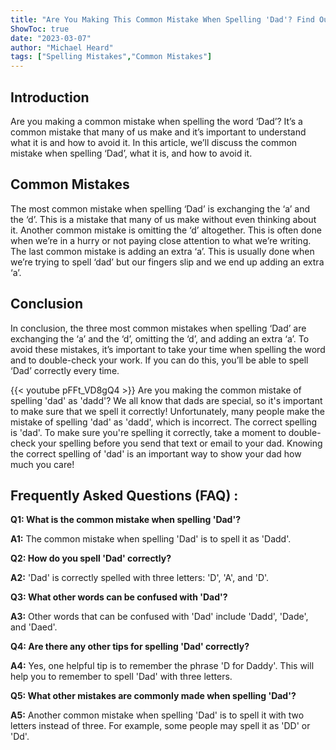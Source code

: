 ```yaml
---
title: "Are You Making This Common Mistake When Spelling 'Dad'? Find Out Now!"
ShowToc: true 
date: "2023-03-07"
author: "Michael Heard" 
tags: ["Spelling Mistakes","Common Mistakes"]
---
```

## Introduction 
Are you making a common mistake when spelling the word ‘Dad’? It’s a common mistake that many of us make and it’s important to understand what it is and how to avoid it. In this article, we’ll discuss the common mistake when spelling ‘Dad’, what it is, and how to avoid it. 

## Common Mistakes
The most common mistake when spelling ‘Dad’ is exchanging the ‘a’ and the ‘d’. This is a mistake that many of us make without even thinking about it. Another common mistake is omitting the ‘d’ altogether. This is often done when we’re in a hurry or not paying close attention to what we’re writing. The last common mistake is adding an extra ‘a’. This is usually done when we’re trying to spell ‘dad’ but our fingers slip and we end up adding an extra ‘a’. 

## Conclusion
In conclusion, the three most common mistakes when spelling ‘Dad’ are exchanging the ‘a’ and the ‘d’, omitting the ‘d’, and adding an extra ‘a’. To avoid these mistakes, it’s important to take your time when spelling the word and to double-check your work. If you can do this, you’ll be able to spell ‘Dad’ correctly every time.

{{< youtube pFFt_VD8gQ4 >}} 
Are you making the common mistake of spelling 'dad' as 'dadd'? We all know that dads are special, so it's important to make sure that we spell it correctly! Unfortunately, many people make the mistake of spelling 'dad' as 'dadd', which is incorrect. The correct spelling is 'dad'. To make sure you're spelling it correctly, take a moment to double-check your spelling before you send that text or email to your dad. Knowing the correct spelling of 'dad' is an important way to show your dad how much you care!

## Frequently Asked Questions (FAQ) :
**Q1: What is the common mistake when spelling 'Dad'?**

**A1:** The common mistake when spelling 'Dad' is to spell it as 'Dadd'. 

**Q2: How do you spell 'Dad' correctly?**

**A2:** 'Dad' is correctly spelled with three letters: 'D', 'A', and 'D'. 

**Q3: What other words can be confused with 'Dad'?**

**A3:** Other words that can be confused with 'Dad' include 'Dadd', 'Dade', and 'Daed'. 

**Q4: Are there any other tips for spelling 'Dad' correctly?**

**A4:** Yes, one helpful tip is to remember the phrase 'D for Daddy'. This will help you to remember to spell 'Dad' with three letters. 

**Q5: What other mistakes are commonly made when spelling 'Dad'?**

**A5:** Another common mistake when spelling 'Dad' is to spell it with two letters instead of three. For example, some people may spell it as 'DD' or 'Dd'.





